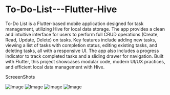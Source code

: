 # To-Do-List---Flutter-Hive
To-Do List is a Flutter-based mobile application designed for task management, utilizing Hive for local data storage. The app provides a clean and intuitive interface for users to perform full CRUD operations (Create, Read, Update, Delete) on tasks. Key features include adding new tasks, viewing a list of tasks with completion status, editing existing tasks, and deleting tasks, all with a responsive UI. The app also includes a progress indicator to track completed tasks and a sliding drawer for navigation. Built with Flutter, this project showcases modular code, modern UI/UX practices, and efficient local data management with Hive.

  ScreeenShots
  

![Image](https://github.com/user-attachments/assets/edf7efdf-2108-4a84-b616-176b90f76dec) ![Image](https://github.com/user-attachments/assets/a6e226a3-187d-4acf-a073-f0544d0ac7c9) ![Image](https://github.com/user-attachments/assets/567c597d-30bb-4d91-99be-bbdf3051665c) ![Image](https://github.com/user-attachments/assets/19ef8b77-d939-4b40-a61b-270aa216832c)
